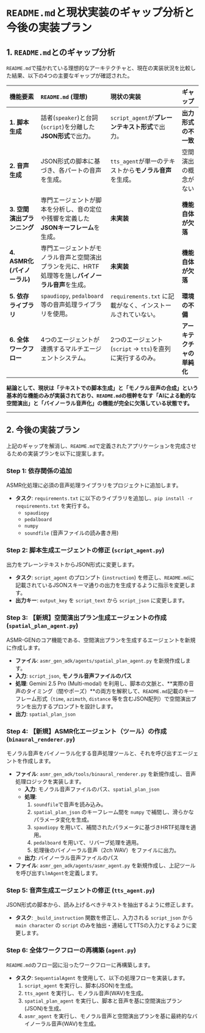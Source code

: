 # `README.md`と現状実装のギャップ分析と今後の実装プラン

## 1. `README.md`とのギャップ分析

`README.md`で描かれている理想的なアーキテクチャと、現在の実装状況を比較した結果、以下の4つの主要なギャップが確認された。

| 機能要素 | `README.md` (理想) | 現状の実装 | ギャップ |
| :--- | :--- | :--- | :--- |
| **1. 脚本生成** | 話者(`speaker`)と台詞(`script`)を分離した**JSON形式**で出力。 | `script_agent`が**プレーンテキスト形式**で出力。 | **出力形式の不一致** |
| **2. 音声生成** | JSON形式の脚本に基づき、各パートの音声を生成。 | `tts_agent`が単一のテキストから**モノラル音声**を生成。 | 空間演出の概念がない |
| **3. 空間演出プランニング** | 専門エージェントが脚本を分析し、音の定位や残響を定義した**JSONキーフレーム**を生成。 | **未実装** | **機能自体が欠落** |
| **4. ASMR化 (バイノーラル)** | 専門エージェントがモノラル音声と空間演出プランを元に、HRTF処理等を施し**バイノーラル音声**を生成。 | **未実装** | **機能自体が欠落** |
| **5. 依存ライブラリ** | `spaudiopy`, `pedalboard` 等の音声処理ライブラリを使用。 | `requirements.txt` に記載がなく、インストールされていない。 | **環境の不備** |
| **6. 全体ワークフロー** | 4つのエージェントが連携するマルチエージェントシステム。 | 2つのエージェント(`script` -> `tts`)を直列に実行するのみ。 | **アーキテクチャの単純化** |

**結論として、現状は「テキストでの脚本生成」と「モノラル音声の合成」という基本的な機能のみが実装されており、`README.md`の根幹をなす「AIによる動的な空間演出」と「バイノーラル音声化」の機能が完全に欠落している状態です。**

---

## 2. 今後の実装プラン

上記のギャップを解消し、`README.md`で定義されたアプリケーションを完成させるための実装プランを以下に提案します。

### Step 1: 依存関係の追加

ASMR化処理に必須の音声処理ライブラリをプロジェクトに追加します。

-   **タスク**: `requirements.txt` に以下のライブラリを追加し、`pip install -r requirements.txt` を実行する。
    -   `spaudiopy`
    -   `pedalboard`
    -   `numpy`
    -   `soundfile` (音声ファイルの読み書き用)

### Step 2: 脚本生成エージェントの修正 (`script_agent.py`)

出力をプレーンテキストからJSON形式に変更します。

-   **タスク**: `script_agent` のプロンプト (`instruction`) を修正し、`README.md`に記載されているJSONスキーマ通りの出力を生成するように指示を変更します。
-   **出力キー**: `output_key` を `script_text` から `script_json` に変更します。

### Step 3: 【新規】空間演出プラン生成エージェントの作成 (`spatial_plan_agent.py`)

ASMR-GENのコア機能である、空間演出プランを生成するエージェントを新規に作成します。

-   **ファイル**: `asmr_gen_adk/agents/spatial_plan_agent.py` を新規作成します。
-   **入力**: `script_json`, **モノラル音声ファイルのパス**
-   **処理**: Gemini 2.5 Pro (Multi-modal) を利用し、脚本の文脈と、**実際の音声のタイミング（間やポーズ）**の両方を解釈して、`README.md`記載のキーフレーム形式（`time`, `azimuth`, `distance` 等を含むJSON配列）で空間演出プランを出力するプロンプトを設計します。
-   **出力**: `spatial_plan_json`

### Step 4: 【新規】ASMR化エージェント（ツール）の作成 (`binaural_renderer.py`)

モノラル音声をバイノーラル化する音声処理ツールと、それを呼び出すエージェントを作成します。

-   **ファイル**: `asmr_gen_adk/tools/binaural_renderer.py` を新規作成し、音声処理ロジックを実装します。
    -   **入力**: モノラル音声ファイルのパス、`spatial_plan_json`
    -   **処理**:
        1.  `soundfile`で音声を読み込み。
        2.  `spatial_plan_json` のキーフレーム間を `numpy` で補間し、滑らかなパラメータ変化を生成。
        3.  `spaudiopy` を用いて、補間されたパラメータに基づきHRTF処理を適用。
        4.  `pedalboard` を用いて、リバーブ処理を適用。
        5.  処理後のバイノーラル音声（2ch WAV）をファイルに出力。
    -   **出力**: バイノーラル音声ファイルのパス
-   **ファイル**: `asmr_gen_adk/agents/asmr_agent.py` を新規作成し、上記ツールを呼び出す`LlmAgent`を定義します。

### Step 5: 音声生成エージェントの修正 (`tts_agent.py`)

JSON形式の脚本から、読み上げるべきテキストを抽出するように修正します。

-   **タスク**: `_build_instruction` 関数を修正し、入力される `script_json` から `main character` の `script` のみを抽出・連結してTTSの入力とするように変更します。

### Step 6: 全体ワークフローの再構築 (`agent.py`)

`README.md`のフロー図に沿ったワークフローに再構築します。

-   **タスク**: `SequentialAgent` を使用して、以下の処理フローを実装します。
    1.  `script_agent` を実行し、脚本(JSON)を生成。
    2.  `tts_agent` を実行し、モノラル音声(WAV)を生成。
    3.  `spatial_plan_agent` を実行し、脚本と音声を基に空間演出プラン(JSON)を生成。
    4.  `asmr_agent` を実行し、モノラル音声と空間演出プランを基に最終的なバイノーラル音声(WAV)を生成。
